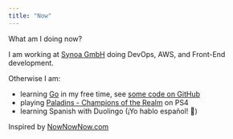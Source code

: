 ```yaml
---
title: "Now"
---
```


What am I doing now?

I am working at [Synoa GmbH](https://synoa.de) doing DevOps, AWS, and Front-End development.

Otherwise I am:

- learning [Go](https://golang.org/) in my free time, see [some code on GitHub](https://github.com/kevingimbel?utf8=%E2%9C%93&tab=repositories&q=&type=&language=go)
- playing [Paladins - Champions of the Realm](https://www.paladins.com/) on PS4
- learning Spanish with Duolingo (¡Yo hablo español! 😬)

Inspired by [NowNowNow.com](http://nownownow.com/)
